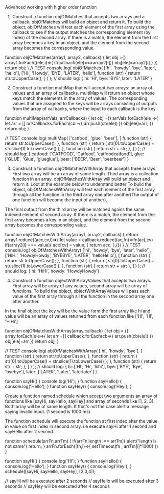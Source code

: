 Advanced working with higher order function

1. Construct a function objOfMatches that accepts two arrays and a callback. objOfMatches will build an object and return it. To build the object, objOfMatches will test each element of the first array using the callback to see if the output matches the corresponding element (by index) of the second array. If there is a match, the element from the first array becomes a key in an object, and the element from the second array becomes the corresponding value.

function objOfMatches(array1, array2, callback) {
   let obj ={}
   array1.forEach((ele,i)=>{
    if(callback(ele)===array2[i]){
        obj[ele]=array2[i]
    }
   })
   return obj;
}
// TEST
console.log(
  objOfMatches(
    ['hi', 'howdy', 'bye', 'later', 'hello'],
    ['HI', 'Howdy', 'BYE', 'LATER', 'hello'],
    function (str) {
      return str.toUpperCase();
    }
  )
); // should log: { hi: 'HI', bye: 'BYE', later: 'LATER' }


2. Construct a function multiMap that will accept two arrays: an array of values and an array of callbacks. multiMap will return an object whose keys match the elements in the array of values. The corresponding values that are assigned to the keys will be arrays consisting of outputs from the array of callbacks, where the input to each callback is the key.

function multiMap(arrVals, arrCallbacks) {
let obj ={}
arrVals.forEach(ele =>{
    let arr = []
   arrCallbacks.forEach(cb =>{
    arr.push(cb(ele))
   })
   obj[ele]=arr;
})
return obj;
}

// TEST
console.log(
  multiMap(
    ['catfood', 'glue', 'beer'],
    [
      function (str) {
        return str.toUpperCase();
      },
      function (str) {
        return (
          str[0].toUpperCase() + str.slice(1).toLowerCase()
        );
      },
      function (str) {
        return str + str;
      },
    ]
  )
); // should log: { catfood: ['CATFOOD', 'Catfood', 'catfoodcatfood'], glue: ['GLUE', 'Glue', 'glueglue'], beer: ['BEER', 'Beer', 'beerbeer'] }


3. Construct a function objOfMatchesWithArray that accepts three arrays. First two array will be an array of same length. Third array is a collection function in an array. objOfMatchesWithArray will build an object and return it. Loot at the example below to understand better
To build the object, objOfMatchesWithArray will test each element of the first array through all the function in the third array one after another(The output of one function will become the input of another).

The final output from the third array will be matched agains the same indexed element of second array. If there is a match, the element from the first array becomes a key in an object, and the element from the second array becomes the corresponding value.

function objOfMatchesWithArray(array1, array2, callback) {
   return array1.reduce((acc,cv,i)=>{
       let value = callback.reduce((ac,fn)=>fn(ac),cv)
       if(array2[i] === value){
          acc[cv] = value; 
       }
       return acc;
   },{})
}
// TEST
console.log(
  objOfMatchesWithArray(
    ['hi', 'howdy', 'bye', 'later', 'hello'],
    ['HiHi', 'HowdyHowdy', 'BYEBYE', 'LATER', 'helloHello'],
    [
      function (str) {
        return str.toUpperCase();
      },
      function (str) {
        return (
          str[0].toUpperCase() + str.slice(1).toLowerCase()
        );
      },
      function (str) {
        return str + str;
      },
    ]
  )
); // should log: { hi: 'HiHi', howdy: 'HowdyHowdy'}


4. Construct a function objectWithArrayValues that accepts two arrays. First array will be array of any values, second array will be array of functions.
To build the object, objectWithArrayValues will pass each value of the first array through all the function in the second array one after another.

In the final object the key will be the value form the first array like hi and value will be an array of values returned from each function like ['HI', 'Hi', 'HiHi']

function objOfMatchesWithArray(array,callback) {
    let obj  = {}
 array.forEach(ele=>{
    let arr =[]
    callback.forEach(cb=>{
     arr.push(cb(ele))
    })
    obj[ele]=arr
 })
 return obj;
}

// TEST
console.log(
  objOfMatchesWithArray(
    ['hi', 'howdy', 'bye'],
    [
      function (str) {
        return str.toUpperCase();
      },
      function (str) {
        return (
          str[0].toUpperCase() + str.slice(1).toLowerCase()
        );
      },
      function (str) {
        return str + str;
      },
    ]
  )
); // should log: { hi: ['HI', 'Hi', 'hihi'], bye: ['BYE', 'Bye', 'byebye'], later: ['LATER', 'Later', 'laterlater'] }

function sayHi() {
  console.log('Hi');
}
function sayHello() {
  console.log('Hello');
}
function sayHey() {
  console.log('Hey');
}

Create a function named schedule which accept two arguments an array of functions like [sayHi, sayHello, sayHey] and array of seconds like [1, 2, 3]. Both array will be of same length. If that's not the case alert a message saying invalid input. (1 second is 1000 ms)

The function schedule will execute the function at first index after the value in value on first index in second array. i.e execute sayHi after 1 second and sayHello after 2 second.


function schedule(arrFn,arrTm) {
  if(arrFn.length !== arrTm){
    alert("length is not same")
    return;
  }
    arrFn.forEach((fn,i)=>{
       setTimeout(fn , arrTm[i]*1000)
    })
}

function sayHi() {
  console.log('Hi');
}
function sayHello() {
  console.log('Hello');
}
function sayHey() {
  console.log('Hey');
}
schedule([sayHi, sayHello, sayHey], [2,3,4]);

// sayHi will be executed after 2 seconds
// sayHello will be executed after 3 seconds
// sayHey will be executed after 4 seconds